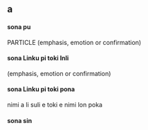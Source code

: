 ## a

#### sona pu

PARTICLE (emphasis, emotion or confirmation)

#### sona Linku pi toki Inli

(emphasis, emotion or confirmation)

#### sona Linku pi toki pona

nimi a li suli e toki e nimi lon poka

#### sona sin

